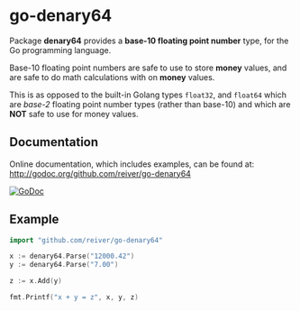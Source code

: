 # go-denary64

Package **denary64** provides a **base-10 floating point number** type, for the Go programming language.

Base-10 floating point numbers are safe to use to store **money** values, and are safe to do math calculations with on **money** values.

This is as opposed to the built-in Golang types `float32`, and `float64` which are _base-2_ floating point number types (rather than base-10) and which are **NOT** safe to use for money values.

## Documentation

Online documentation, which includes examples, can be found at:
http://godoc.org/github.com/reiver/go-denary64

[![GoDoc](https://godoc.org/github.com/reiver/go-shunt?status.svg)](https://godoc.org/github.com/reiver/go-denary64)

## Example
```Go
import "github.com/reiver/go-denary64"

x := denary64.Parse("12000.42")
y := denary64.Parse("7.00")

z := x.Add(y)

fmt.Printf("x + y = z", x, y, z)
```
